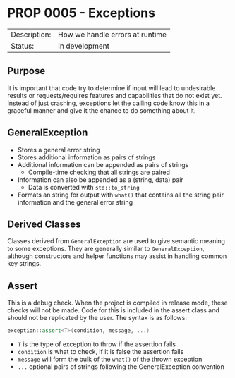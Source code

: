 # PROP 0005 - Exceptions

|                |                                           |
|:---------------|:------------------------------------------|
| Description:   | How we handle errors at runtime           |
| Status:        | In development                            |
 

## Purpose

It is important that code try to determine if input will lead to
undesirable results or requests/requires features and capabilities that
do not exist yet. Instead of just crashing, exceptions let the calling
code know this in a graceful manner and give it the chance to do something
about it.

## GeneralException

 * Stores a general error string
 * Stores additional information as pairs of strings
 * Additional information can be appended as pairs of strings
   * Compile-time checking that all strings are paired
 * Information can also be appended as a (string, data) pair
   * Data is converted with `std::to_string`
 * Formats an string for output with `what()` that contains all the
   string pair information and the general error string

## Derived Classes

Classes derived from `GeneralException` are used to give semantic meaning
to some exceptions. They are generally similar to `GeneralException`, although
constructors and helper functions may assist in handling common key strings. 


## Assert

This is a debug check.  When the project is compiled in release mode,
these checks will not be made. Code for this is included in the assert
class and should not be replicated by the user. The syntax is as follows:

```C++
exception::assert<T>(condition, message, ...) 
```

  - `T` is the type of exception to throw if the assertion fails
  - `condition` is what to check, if it is false the assertion fails
  - `message` will form the bulk of the `what()` of the thrown exception
  - `...` optional pairs of strings following the GeneralException convention
